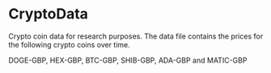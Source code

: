# CryptoData
Crypto coin data for research purposes. The data file contains the prices for the following crypto coins over time.

DOGE-GBP, HEX-GBP, BTC-GBP, SHIB-GBP, ADA-GBP and MATIC-GBP
